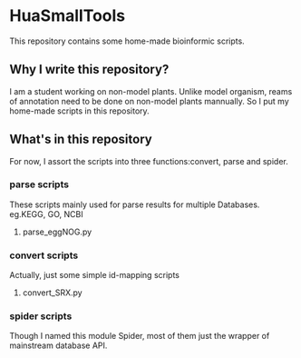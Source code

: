 # HuaSmallTools
This repository contains some home-made bioinformic scripts. 
## Why I write this repository?
I am a student working on non-model plants. Unlike model organism, reams of annotation need to be done on non-model plants mannually. So
I put my home-made scripts in this repository.
## What's in this repository
For now, I assort the scripts into three functions:convert, parse and spider.
### parse scripts
These scripts mainly used for parse results for multiple Databases. eg.KEGG, GO, NCBI
1. parse_eggNOG.py
### convert scripts
Actually, just some simple id-mapping scripts
1. convert_SRX.py
### spider scripts
Though I named this module Spider, most of them just the wrapper of mainstream database API.
